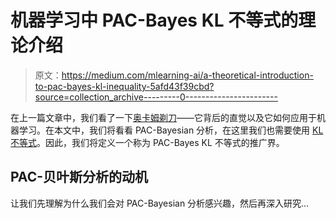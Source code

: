 # 机器学习中 PAC-Bayes KL 不等式的理论介绍

> 原文：<https://medium.com/mlearning-ai/a-theoretical-introduction-to-pac-bayes-kl-inequality-5afd43f39cbd?source=collection_archive---------0----------------------->

在上一篇文章中，我们看了一下[奥卡姆剃刀](/mlearning-ai/an-introduction-to-occams-razor-bound-in-machine-learning-80ba5456c8dc)——它背后的直觉以及它如何应用于机器学习。在本文中，我们将看看 PAC-Bayesian 分析，在这里我们也需要使用 [KL 不等式](https://najamogeltoft.medium.com/machine-learning-comparing-hoeffdings-generalization-bound-c0443f39bf3f)。因此，我们将定义一个称为 PAC-Bayes KL 不等式的推广界。

## PAC-贝叶斯分析的动机

让我们先理解为什么我们会对 PAC-Bayesian 分析感兴趣，然后再深入研究…